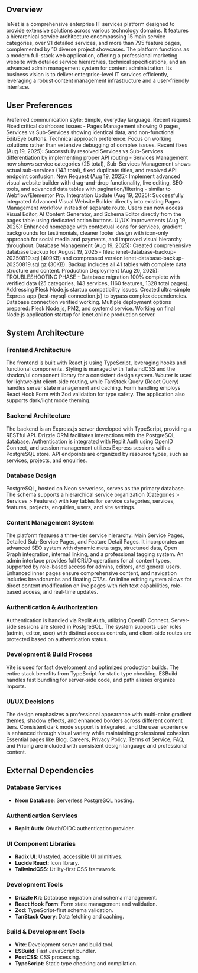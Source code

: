 ## Overview

IeNet is a comprehensive enterprise IT services platform designed to provide extensive solutions across various technology domains. It features a hierarchical service architecture encompassing 15 main service categories, over 91 detailed services, and more than 795 feature pages, complemented by 10 diverse project showcases. The platform functions as a modern full-stack web application, offering a professional marketing website with detailed service hierarchies, technical specifications, and an advanced admin management system for content administration. Its business vision is to deliver enterprise-level IT services efficiently, leveraging a robust content management infrastructure and a user-friendly interface.

## User Preferences

Preferred communication style: Simple, everyday language.
Recent request: Fixed critical dashboard issues - Pages Management showing 0 pages, Services vs Sub-Services showing identical data, and non-functional Edit/Eye buttons.
Technical approach preference: Focus on working solutions rather than extensive debugging of complex issues.
Recent fixes (Aug 19, 2025): Successfully resolved Services vs Sub-Services differentiation by implementing proper API routing - Services Management now shows service categories (25 total), Sub-Services Management shows actual sub-services (143 total), fixed duplicate titles, and resolved API endpoint confusion.
New Request (Aug 19, 2025): Implement advanced visual website builder with drag-and-drop functionality, live editing, SEO tools, and advanced data tables with pagination/filtering - similar to Webflow/Elementor Pro.
Integration Update (Aug 19, 2025): Successfully integrated Advanced Visual Website Builder directly into existing Pages Management workflow instead of separate route. Users can now access Visual Editor, AI Content Generator, and Schema Editor directly from the pages table using dedicated action buttons.
UI/UX Improvements (Aug 19, 2025): Enhanced homepage with contextual icons for services, gradient backgrounds for testimonials, cleaner footer design with icon-only approach for social media and payments, and improved visual hierarchy throughout.
Database Management (Aug 19, 2025): Created comprehensive database backup for August 19, 2025 - files: ienet-database-backup-20250819.sql (409KB) and compressed version ienet-database-backup-20250819.sql.gz (30KB). Backup includes all 41 tables with complete data structure and content.
Production Deployment (Aug 20, 2025): TROUBLESHOOTING PHASE - Database migration 100% complete with verified data (25 categories, 143 services, 1160 features, 1328 total pages). Addressing Plesk Node.js startup compatibility issues. Created ultra-simple Express app (test-mysql-connection.js) to bypass complex dependencies. Database connection verified working. Multiple deployment options prepared: Plesk Node.js, PM2, and systemd service. Working on final Node.js application startup for ienet.online production server.

## System Architecture

### Frontend Architecture
The frontend is built with React.js using TypeScript, leveraging hooks and functional components. Styling is managed with TailwindCSS and the shadcn/ui component library for a consistent design system. Wouter is used for lightweight client-side routing, while TanStack Query (React Query) handles server state management and caching. Form handling employs React Hook Form with Zod validation for type safety. The application also supports dark/light mode theming.

### Backend Architecture
The backend is an Express.js server developed with TypeScript, providing a RESTful API. Drizzle ORM facilitates interactions with the PostgreSQL database. Authentication is integrated with Replit Auth using OpenID Connect, and session management utilizes Express sessions with a PostgreSQL store. API endpoints are organized by resource types, such as services, projects, and enquiries.

### Database Design
PostgreSQL, hosted on Neon serverless, serves as the primary database. The schema supports a hierarchical service organization (Categories > Services > Features) with key tables for service categories, services, features, projects, enquiries, users, and site settings.

### Content Management System
The platform features a three-tier service hierarchy: Main Service Pages, Detailed Sub-Service Pages, and Feature Detail Pages. It incorporates an advanced SEO system with dynamic meta tags, structured data, Open Graph integration, internal linking, and a professional tagging system. An admin interface provides full CRUD operations for all content types, supported by role-based access for admins, editors, and general users. Enhanced inner pages ensure comprehensive content, and navigation includes breadcrumbs and floating CTAs. An inline editing system allows for direct content modification on live pages with rich text capabilities, role-based access, and real-time updates.

### Authentication & Authorization
Authentication is handled via Replit Auth, utilizing OpenID Connect. Server-side sessions are stored in PostgreSQL. The system supports user roles (admin, editor, user) with distinct access controls, and client-side routes are protected based on authentication status.

### Development & Build Process
Vite is used for fast development and optimized production builds. The entire stack benefits from TypeScript for static type checking. ESBuild handles fast bundling for server-side code, and path aliases organize imports.

### UI/UX Decisions
The design emphasizes a professional appearance with multi-color gradient themes, shadow effects, and enhanced borders across different content tiers. Consistent dark mode support is integrated, and the user experience is enhanced through visual variety while maintaining professional cohesion. Essential pages like Blog, Careers, Privacy Policy, Terms of Service, FAQ, and Pricing are included with consistent design language and professional content.

## External Dependencies

### Database Services
- **Neon Database**: Serverless PostgreSQL hosting.

### Authentication Services
- **Replit Auth**: OAuth/OIDC authentication provider.

### UI Component Libraries
- **Radix UI**: Unstyled, accessible UI primitives.
- **Lucide React**: Icon library.
- **TailwindCSS**: Utility-first CSS framework.

### Development Tools
- **Drizzle Kit**: Database migration and schema management.
- **React Hook Form**: Form state management and validation.
- **Zod**: TypeScript-first schema validation.
- **TanStack Query**: Data fetching and caching.

### Build & Development Tools
- **Vite**: Development server and build tool.
- **ESBuild**: Fast JavaScript bundler.
- **PostCSS**: CSS processing.
- **TypeScript**: Static type checking and compilation.